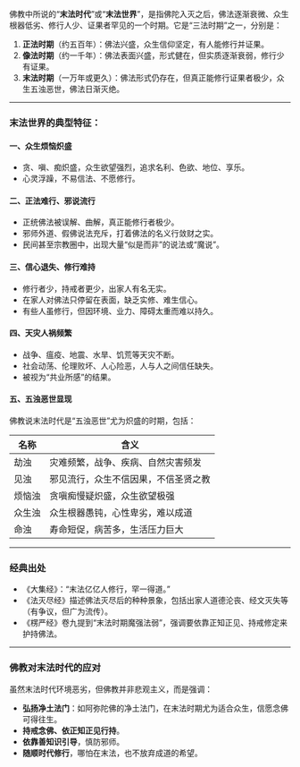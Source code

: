 佛教中所说的“**末法时代**”或“**末法世界**”，是指佛陀入灭之后，佛法逐渐衰微、众生根器低劣、修行人少、证果者罕见的一个时期。它是“三法时期”之一，分别是：

1. **正法时期**（约五百年）：佛法兴盛，众生信仰坚定，有人能修行并证果。
2. **像法时期**（约一千年）：佛法表面兴盛，形式健在，但实质逐渐衰弱，修行少有证果。
3. **末法时期**（一万年或更久）：佛法形式仍存在，但真正能修行证果者极少，众生五浊恶世，佛法日渐灭绝。

------

### 末法世界的典型特征：

#### 一、**众生烦恼炽盛**

- 贪、嗔、痴炽盛，众生欲望强烈，追求名利、色欲、地位、享乐。
- 心灵浮躁，不易信法、不愿修行。

#### 二、**正法难行、邪说流行**

- 正统佛法被误解、曲解，真正能修行者极少。
- 邪师外道、假佛说法充斥，打着佛法的名义行敛财之实。
- 民间甚至宗教圈中，出现大量“似是而非”的说法或“魔说”。

#### 三、**信心退失、修行难持**

- 修行者少，持戒者更少，出家人有名无实。
- 在家人对佛法只停留在表面，缺乏实修、难生信心。
- 有些人虽修行，但因环境、业力、障碍太重而难以持久。

#### 四、**天灾人祸频繁**

- 战争、瘟疫、地震、水旱、饥荒等天灾不断。
- 社会动荡、伦理败坏、人心险恶，人与人之间信任缺失。
- 被视为“共业所感”的结果。

#### 五、**五浊恶世显现**

佛教说末法时代是“五浊恶世”尤为炽盛的时期，包括：

| 名称   | 含义                                 |
| ------ | ------------------------------------ |
| 劫浊   | 灾难频繁，战争、疾病、自然灾害频发   |
| 见浊   | 邪见流行，众生不信因果，不信圣贤之教 |
| 烦恼浊 | 贪嗔痴慢疑炽盛，众生欲望极强         |
| 众生浊 | 众生根器愚钝，心性卑劣，难以成道     |
| 命浊   | 寿命短促，病苦多，生活压力巨大       |



------

### 经典出处

- 《大集经》：“末法亿亿人修行，罕一得道。”
- 《法灭尽经》描述佛法灭尽后的种种景象，包括出家人道德沦丧、经文灭失等（有争议，但广为流传）。
- 《楞严经》卷九提到“末法时期魔强法弱”，强调要依靠正知正见、持戒修定来护持佛法。

------

### 佛教对末法时代的应对

虽然末法时代环境恶劣，但佛教并非悲观主义，而是强调：

- **弘扬净土法门**：如阿弥陀佛的净土法门，在末法时期尤为适合众生，信愿念佛可得往生。
- **持戒念佛、依正知正见行持**。
- **依靠善知识引导**，慎防邪师。
- **随顺时代修行**，哪怕在末法，也不放弃成道的希望。